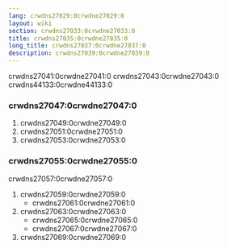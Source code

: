 ```yaml
---
lang: crwdns27029:0crwdne27029:0
layout: wiki
section: crwdns27033:0crwdne27033:0
title: crwdns27035:0crwdne27035:0
long_title: crwdns27037:0crwdne27037:0
description: crwdns27039:0crwdne27039:0
---
```


crwdns27041:0crwdne27041:0 crwdns27043:0crwdne27043:0 crwdns44133:0crwdne44133:0

### crwdns27047:0crwdne27047:0
1. crwdns27049:0crwdne27049:0
1. crwdns27051:0crwdne27051:0
1. crwdns27053:0crwdne27053:0

### crwdns27055:0crwdne27055:0

crwdns27057:0crwdne27057:0

1. crwdns27059:0crwdne27059:0
    - crwdns27061:0crwdne27061:0
1. crwdns27063:0crwdne27063:0
    - crwdns27065:0crwdne27065:0
    - crwdns27067:0crwdne27067:0
1. crwdns27069:0crwdne27069:0
